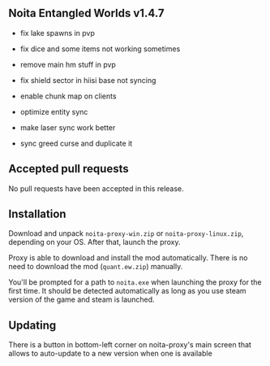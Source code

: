 ## Noita Entangled Worlds v1.4.7

- fix lake spawns in pvp

- fix dice and some items not working sometimes

- remove main hm stuff in pvp

- fix shield sector in hiisi base not syncing

- enable chunk map on clients

- optimize entity sync

- make laser sync work better

- sync greed curse and duplicate it

## Accepted pull requests


No pull requests have been accepted in this release.

## Installation


Download and unpack `noita-proxy-win.zip` or `noita-proxy-linux.zip`, depending on your OS. After that, launch the proxy.


Proxy is able to download and install the mod automatically. There is no need to download the mod (`quant.ew.zip`) manually.


You'll be prompted for a path to `noita.exe` when launching the proxy for the first time.
It should be detected automatically as long as you use steam version of the game and steam is launched.
        

## Updating


There is a button in bottom-left corner on noita-proxy's main screen that allows to auto-update to a new version when one is available

